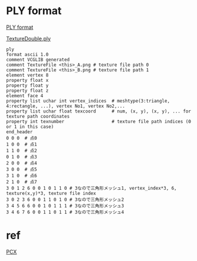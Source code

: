 # PLY format

[PLY format](https://jp.mathworks.com/help/vision/ug/the-ply-format.html)

[TextureDouble.ply](https://github.com/cnr-isti-vclab/meshlabjs/blob/master/mesh/textured/TextureDouble.ply)

```
ply
format ascii 1.0
comment VCGLIB generated
comment TextureFile <this>_A.png # texture file path 0
comment TextureFile <this>_B.png # texture file path 1
element vertex 8
property float x
property float y
property float z
element face 4
property list uchar int vertex_indices  # meshtype(3:triangle, 4:rectangle, ...), vertex No1, vertex No2,...
property list uchar float texcoord      # num, (x, y), (x, y), ... for texture path coordinates
property int texnumber                  # texture file path indices (0 or 1 in this case)
end_header
0 0 0  # 点0
1 0 0  # 点1
1 1 0  # 点2
0 1 0  # 点3
2 0 0  # 点4
3 0 0  # 点5
3 1 0  # 点6
2 1 0  # 点7
3 0 1 2 6 0 0 1 0 1 1 0 # 3なので三角形メッシュ1, vertex_index*3, 6, texture(x,y)*3, texture file index
3 0 2 3 6 0 0 1 1 0 1 0 # 3なので三角形メッシュ2
3 4 5 6 6 0 0 1 0 1 1 1 # 3なので三角形メッシュ3
3 4 6 7 6 0 0 1 1 0 1 1 # 3なので三角形メッシュ4
```



# ref

[PCX](https://github.com/keijiro/Pcx)

